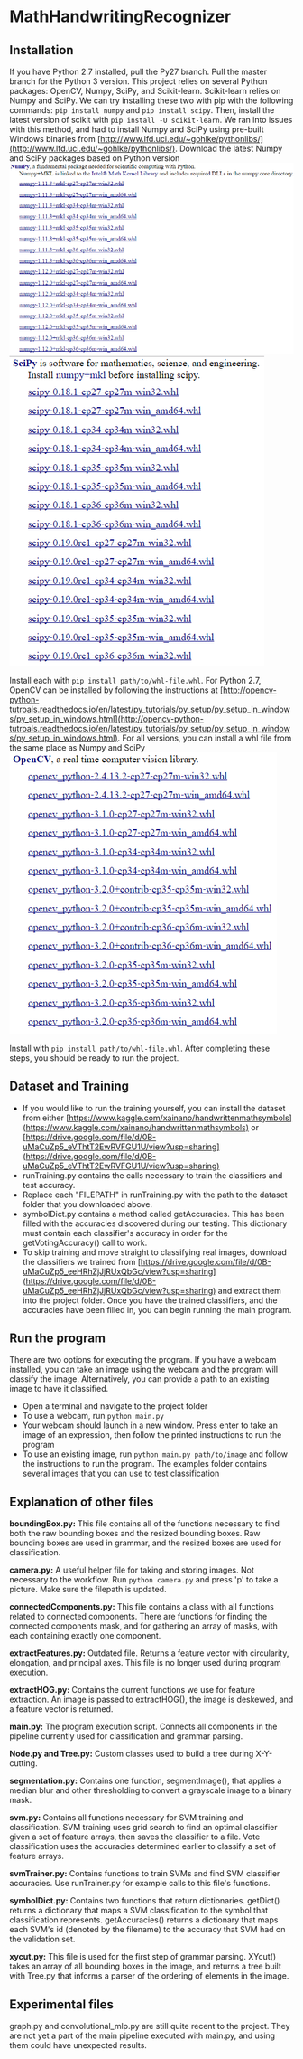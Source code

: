 # MathHandwritingRecognizer

## Installation

If you have Python 2.7 installed, pull the Py27 branch. Pull the master branch for the Python 3 version.
This project relies on several Python packages: OpenCV, Numpy, SciPy, and Scikit-learn.
  Scikit-learn relies on Numpy and SciPy. We can try installing these two with pip with the following commands:
    `pip install numpy` and `pip install scipy`.
  Then, install the latest version of scikit with `pip install -U scikit-learn`.
  We ran into issues with this method, and had to install Numpy and SciPy using pre-built Windows binaries from [http://www.lfd.uci.edu/~gohlke/pythonlibs/](http://www.lfd.uci.edu/~gohlke/pythonlibs/).
  Download the latest Numpy and SciPy packages based on Python version ![Numpy](https://github.com/greenjm/MathHandwritingRecognizer/blob/master/images/numpy.PNG "Numpy package")![SciPy](https://github.com/greenjm/MathHandwritingRecognizer/blob/master/images/scipy.PNG "SciPy package")
  
  Install each with `pip install path/to/whl-file.whl`.
  For Python 2.7, OpenCV can be installed by following the instructions at [http://opencv-python-tutroals.readthedocs.io/en/latest/py_tutorials/py_setup/py_setup_in_windows/py_setup_in_windows.html](http://opencv-python-tutroals.readthedocs.io/en/latest/py_tutorials/py_setup/py_setup_in_windows/py_setup_in_windows.html).
  For all versions, you can install a whl file from the same place as Numpy and SciPy ![OpenCV](https://github.com/greenjm/MathHandwritingRecognizer/blob/master/images/opencv.PNG "OpenCV package")
  
  Install with `pip install path/to/whl-file.whl`.
After completing these steps, you should be ready to run the project.

## Dataset and Training

- If you would like to run the training yourself, you can install the dataset from either [https://www.kaggle.com/xainano/handwrittenmathsymbols](https://www.kaggle.com/xainano/handwrittenmathsymbols) or [https://drive.google.com/file/d/0B-uMaCuZp5_eVThtT2EwRVFGU1U/view?usp=sharing](https://drive.google.com/file/d/0B-uMaCuZp5_eVThtT2EwRVFGU1U/view?usp=sharing)
- runTraining.py contains the calls necessary to train the classifiers and test accuracy.
- Replace each "FILEPATH" in runTraining.py with the path to the dataset folder that you downloaded above.
- symbolDict.py contains a method called getAccuracies. This has been filled with the accuracies discovered during our testing. This dictionary must contain each classifier's accuracy in order for the getVotingAccuracy() call to work.
- To skip training and move straight to classifying real images, download the classifiers we trained from [https://drive.google.com/file/d/0B-uMaCuZp5_eeHRhZjJjRUxQbGc/view?usp=sharing](https://drive.google.com/file/d/0B-uMaCuZp5_eeHRhZjJjRUxQbGc/view?usp=sharing) and extract them into the project folder.
Once you have the trained classifiers, and the accuracies have been filled in, you can begin running the main program.

## Run the program

There are two options for executing the program. If you have a webcam installed, you can take an image using the webcam and the program will classify the image. Alternatively, you can provide a path to an existing image to have it classified.

- Open a terminal and navigate to the project folder
- To use a webcam, run `python main.py`
- Your webcam should launch in a new window. Press enter to take an image of an expression, then follow the printed instructions to run the program
- To use an existing image, run `python main.py path/to/image` and follow the instructions to run the program. The examples folder contains several images that you can use to test classification

## Explanation of other files

**boundingBox.py:**
This file contains all of the functions necessary to find both the raw bounding boxes and the resized bounding boxes. Raw bounding boxes are used in grammar, and the resized boxes are used for classification.

**camera.py:**
A useful helper file for taking and storing images. Not necessary to the workflow. Run `python camera.py` and press 'p' to take a picture. Make sure the filepath is updated.

**connectedComponents.py:**
This file contains a class with all functions related to connected components. There are functions for finding the connected components mask, and for gathering an array of masks, with each containing exactly one component.

**extractFeatures.py:**
Outdated file. Returns a feature vector with circularity, elongation, and principal axes. This file is no longer used during program execution.

**extractHOG.py:**
Contains the current functions we use for feature extraction. An image is passed to extractHOG(), the image is deskewed, and a feature vector is returned.

**main.py:**
The program execution script. Connects all components in the pipeline currently used for classification and grammar parsing.

**Node.py and Tree.py:**
Custom classes used to build a tree during X-Y-cutting.

**segmentation.py:**
Contains one function, segmentImage(), that applies a median blur and other thresholding to convert a grayscale image to a binary mask.

**svm.py:**
Contains all functions necessary for SVM training and classification. SVM training uses grid search to find an optimal classifier given a set of feature arrays, then saves the classifier to a file. Vote classification uses the accuracies determined earlier to classify a set of feature arrays.

**svmTrainer.py:**
Contains functions to train SVMs and find SVM classifier accuracies. Use runTrainer.py for example calls to this file's functions.

**symbolDict.py:**
Contains two functions that return dictionaries. getDict() returns a dictionary that maps a SVM classification to the symbol that classification represents. getAccuracies() returns a dictionary that maps each SVM's id (denoted by the filename) to the accuracy that SVM had on the validation set.

**xycut.py:**
This file is used for the first step of grammar parsing. XYcut() takes an array of all bounding boxes in the image, and returns a tree built with Tree.py that informs a parser of the ordering of elements in the image.

## Experimental files

graph.py and convolutional_mlp.py are still quite recent to the project. They are not yet a part of the main pipeline executed with main.py, and using them could have unexpected results.
